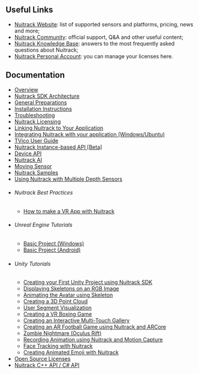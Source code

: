## Useful Links 

* [Nuitrack Website](https://nuitrack.com/): list of supported sensors and platforms, pricing, news and more;
* [Nuitrack Community](https://community.nuitrack.com/): official support, Q&A and other useful content;
* [Nuitrack Knowledge Base](https://community.nuitrack.com/t/nuitrack-knowledge-base/807): answers to the most frequently asked questions about Nuitrack;
* [Nuitrack Personal Account](https://cognitive.3divi.com/): you can manage your licenses here.  

## Documentation 

* [Overview](Overview.md)
* [Nuitrack SDK Architecture](Architecture.md)
* [General Preparations](General_preparations.md)
* [Installation Instructions](Install.md)
* [Troubleshooting](Troubleshooting.md)
* [Nuitrack Licensing](Licensing.md)
* [Linking Nuitrack to Your Application](Nuitrack_linking.md)
* [Integrating Nuitrack with your application (Windows/Ubuntu)](Tutorial_integration.md)
* [TVico User Guide](TVico_User_Guide.md)
* [Nuitrack Instance-based API [Beta]](Instance-based_API.md)
* [Device API](Device_API.md)
* [Nuitrack AI](Nuitrack_AI.md)
* [Moving Sensor](Moving_Sensor.md)
* [Nuitrack Samples](Samples.md)
* [Using Nuitrack with Multiple Depth Sensors](Multiple_Depth_Sensors.md)
* ###### Nuitrack Best Practices
  * [How to make a VR App with Nuitrack](VR_app.md)
* ###### Unreal Engine Tutorials
  * [Basic Project (Windows)](Unreal_Engine_Windows_Tutorial.md)
  * [Basic Project (Android)](Unreal_Engine_Android_Tutorial.md) 
* ###### Unity Tutorials
  * [Creating your First Unity Project using Nuitrack SDK](Unity_Basic.md)
  * [Displaying Skeletons on an RGB Image](Unity_RGB_Skeletons.md)
  * [Animating the Avatar using Skeleton](Unity_Avatar_Animation.md)
  * [Creating a 3D Point Cloud](Unity_Point_Cloud.md)
  * [User Segment Visualization](Unity_Segment.md)
  * [Creating a VR Boxing Game](Unity_VR_Box.md)
  * [Creating an Interactive Multi-Touch Gallery](Unity_Gallery.md)
  * [Creating an AR Football Game using Nuitrack and ARCore](Unity_AR_Football.md)
  * [Zombie Nightmare (Oculus Rift)](Unity_Zombies_Oculus.md)
  * [Recording Animation using Nuitrack and Motion Capture](Unity_Animation_Recording.md)
  * [Face Tracking with Nuitrack](Unity_Face_Tracking.md)
  * [Creating Animated Emoji with Nuitrack](Unity_Animated_Emoji.md)
* [Open Source Licenses](Open_Source_Licenses.md)
* [Nuitrack C++ API / C# API](https://download.3divi.com/Nuitrack/doc/annotated.html)
